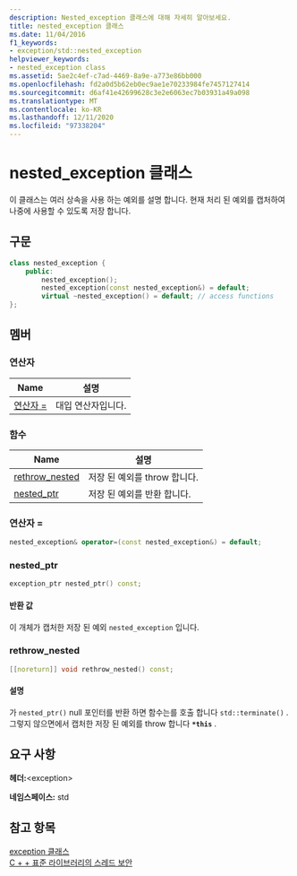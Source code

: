```yaml
---
description: Nested_exception 클래스에 대해 자세히 알아보세요.
title: nested_exception 클래스
ms.date: 11/04/2016
f1_keywords:
- exception/std::nested_exception
helpviewer_keywords:
- nested_exception class
ms.assetid: 5ae2c4ef-c7ad-4469-8a9e-a773e86bb000
ms.openlocfilehash: fd2a0d5b62eb0ec9ae1e70233984fe7457127414
ms.sourcegitcommit: d6af41e42699628c3e2e6063ec7b03931a49a098
ms.translationtype: MT
ms.contentlocale: ko-KR
ms.lasthandoff: 12/11/2020
ms.locfileid: "97338204"
---
```

# <a name="nested_exception-class"></a>nested_exception 클래스

이 클래스는 여러 상속을 사용 하는 예외를 설명 합니다. 현재 처리 된 예외를 캡처하여 나중에 사용할 수 있도록 저장 합니다.

## <a name="syntax"></a>구문

```cpp
class nested_exception {
    public:
        nested_exception();
        nested_exception(const nested_exception&) = default;
        virtual ~nested_exception() = default; // access functions
};
```

## <a name="members"></a>멤버

### <a name="operators"></a>연산자

|Name|설명|
|-|-|
|[연산자 =](#op_as)|대입 연산자입니다.|

### <a name="functions"></a>함수

|Name|설명|
|-|-|
|[rethrow_nested](#rethrow_nested)|저장 된 예외를 throw 합니다.|
|[nested_ptr](#nested_ptr)|저장 된 예외를 반환 합니다.|

### <a name="operator"></a><a name="op_as"></a> 연산자 =

```cpp
nested_exception& operator=(const nested_exception&) = default;
```

### <a name="nested_ptr"></a><a name="nested_ptr"></a> nested_ptr

```cpp
exception_ptr nested_ptr() const;
```

#### <a name="return-value"></a>반환 값

이 개체가 캡처한 저장 된 예외 `nested_exception` 입니다.

### <a name="rethrow_nested"></a><a name="rethrow_nested"></a> rethrow_nested

```cpp
[[noreturn]] void rethrow_nested() const;
```

#### <a name="remarks"></a>설명

가 `nested_ptr()` null 포인터를 반환 하면 함수는를 호출 합니다 `std::terminate()` . 그렇지 않으면에서 캡처한 저장 된 예외를 throw 합니다 **`*this`** .

## <a name="requirements"></a>요구 사항

**헤더:**\<exception>

**네임스페이스:** std

## <a name="see-also"></a>참고 항목

[exception 클래스](../standard-library/exception-class.md)\
[C + + 표준 라이브러리의 스레드 보안](../standard-library/thread-safety-in-the-cpp-standard-library.md)
